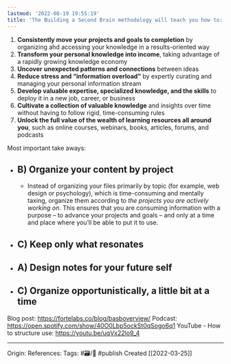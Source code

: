 ```yaml
---
lastmod: '2022-08-19 19:55:19'
title: 'The Building a Second Brain methodology will teach you how to:'
---
```


1. **Consistently move your projects and goals to completion** by organizing ahd accessing your knowledge in a results-oriented way
2. **Transform your personal knowledge into income**, taking advantage of a rapidly growing knowledge economy
3. **Uncover** **unexpected patterns and connections** between ideas
4. **Reduce stress and “information overload”** by expertly curating and managing your personal information stream
5. **Develop valuable expertise, specialized knowledge, and the skills** to deploy it in a new job, career, or business
6. **Cultivate a collection of valuable knowledge** and insights over time without having to follow rigid, time-consuming rules
7. **Unlock the full value of the wealth of learning resources all around you**, such as online courses, webinars, books, articles, forums, and podcasts

Most important take aways:

* ## B) Organize your content by project
  * Instead of organizing your files primarily by topic (for example, web design or psychology), which is time-consuming and mentally taxing, organize them according to _the projects you are actively working on_. This ensures that you are consuming information with a purpose – to advance your projects and goals – and only at a time and place where you’ll be able to put it to use.
* ## C) Keep only what resonates
* ## A) Design notes for your future self
* ## C) Organize opportunistically, a little bit at a time

Blog post: https://fortelabs.co/blog/basboverview/
Podcast: https://open.spotify.com/show/40O0Lbp5ockSt0qSogo6q1
YouTube - How to structure use: https://youtu.be/uqVx22lo9_4

---
Origin: 
References: 
Tags: #🗃/🌻 #publish 
Created [[2022-03-25]]